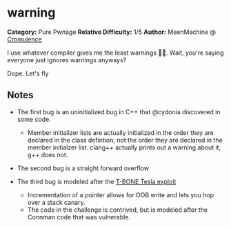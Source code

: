 # warning

**Category:** Pure Pwnage
**Relative Difficulty:** 1/5
**Author:** MeenMachine @ [Cromulence](https://cromulence.com/)

I use whatever compiler gives me the least warnings 🤷‍♂️. Wait, you're saying everyone just ignores warnings anyways?

Dope. Let's fly

## Notes

* The first bug is an uninitialized bug in C++ that @cydonia discovered in some code.
  - Member initializer lists are actually initialized in the order they are declared
  in the class defintion, not the order they are declared in the member initialzer
  list. clang++ actually prints out a warning about it, g++ does not.

* The second bug is a straight forward overflow

* The third bug is modeled after the [T-BONE Tesla exploit](https://kunnamon.io/tbone/tbone-v1.0-redacted.pdf)
  - Incrementation of a pointer allows for OOB write and lets you hop over a stack canary.
  - The code in the challenge is contrived, but is modeled after the Connman code that 
    was vulnerable.